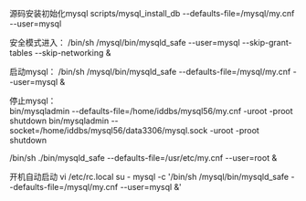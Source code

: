源码安装初始化mysql
scripts/mysql_install_db --defaults-file=/mysql/my.cnf --user=mysql

安全模式进入：
/bin/sh /mysql/bin/mysqld_safe --user=mysql --skip-grant-tables --skip-networking &

启动mysql：
/bin/sh /mysql/bin/mysqld_safe  --defaults-file=/mysql/my.cnf --user=mysql &
   
停止mysql：                   
bin/mysqladmin --defaults-file=/home/iddbs/mysql56/my.cnf -uroot -proot shutdown
bin/mysqladmin --socket=/home/iddbs/mysql56/data3306/mysql.sock -uroot -proot shutdown

/bin/sh ./bin/mysqld_safe --defaults-file=/usr/etc/my.cnf --user=root &

开机自动启动
vi /etc/rc.local
su - mysql -c '/bin/sh /mysql/bin/mysqld_safe  --defaults-file=/mysql/my.cnf --user=mysql &'
